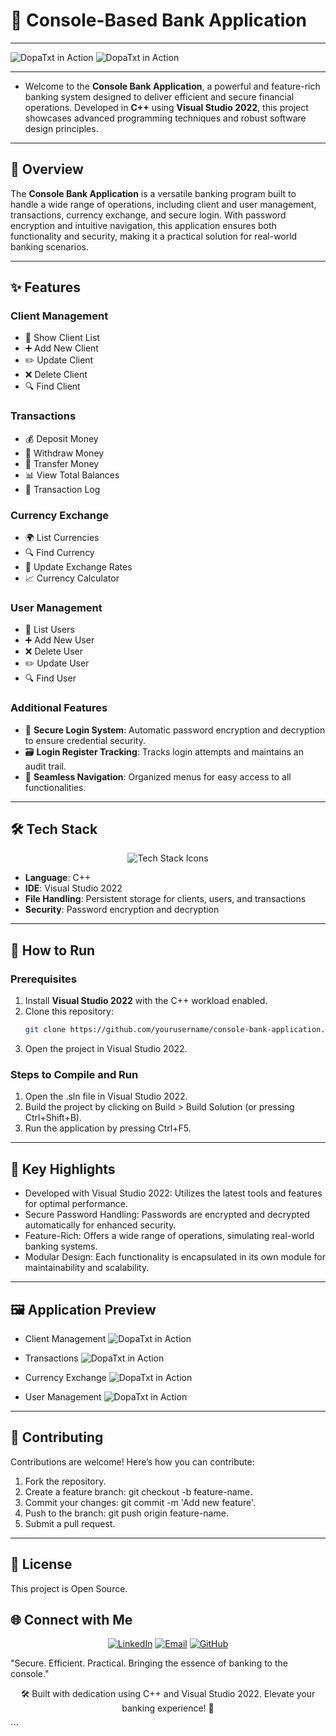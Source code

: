 # 🏦 Console-Based Bank Application

---

![DopaTxt in Action](https://github.com/dopacoding/DOPAtxt/blob/bb06d6e6cb503edb2bbc3b32e425713b2c5f7d0f/dopatxt1.PNG)
![DopaTxt in Action](https://github.com/dopacoding/DOPAtxt/blob/bb06d6e6cb503edb2bbc3b32e425713b2c5f7d0f/dopatxt1.PNG)

---


- Welcome to the **Console Bank Application**, a powerful and feature-rich banking system designed to deliver efficient and secure financial operations. Developed in **C++** using **Visual Studio 2022**, this project showcases advanced programming techniques and robust software design principles.

---

## 📜 Overview

The **Console Bank Application** is a versatile banking program built to handle a wide range of operations, including client and user management, transactions, currency exchange, and secure login. With password encryption and intuitive navigation, this application ensures both functionality and security, making it a practical solution for real-world banking scenarios.

---

## ✨ Features

### **Client Management**
- 👥 Show Client List  
- ➕ Add New Client  
- ✏️ Update Client  
- ❌ Delete Client  
- 🔍 Find Client  

### **Transactions**
- 💰 Deposit Money  
- 🏦 Withdraw Money  
- 🔄 Transfer Money  
- 📊 View Total Balances  
- 📜 Transaction Log  

### **Currency Exchange**
- 🌍 List Currencies  
- 🔍 Find Currency  
- 💱 Update Exchange Rates  
- 📈 Currency Calculator  

### **User Management**
- 👤 List Users  
- ➕ Add New User  
- ❌ Delete User  
- ✏️ Update User  
- 🔍 Find User  

### **Additional Features**
- 🔐 **Secure Login System**: Automatic password encryption and decryption to ensure credential security.  
- 🗃️ **Login Register Tracking**: Tracks login attempts and maintains an audit trail.  
- 🔄 **Seamless Navigation**: Organized menus for easy access to all functionalities.  

---

## 🛠️ Tech Stack

<p align="center">
  <img src="https://skillicons.dev/icons?i=cpp,visualstudio,github&theme=dark" alt="Tech Stack Icons">
</p>

- **Language**: C++  
- **IDE**: Visual Studio 2022  
- **File Handling**: Persistent storage for clients, users, and transactions  
- **Security**: Password encryption and decryption  

---

## 🚀 How to Run

### Prerequisites
1. Install **Visual Studio 2022** with the C++ workload enabled.  
2. Clone this repository:
   ```bash
   git clone https://github.com/yourusername/console-bank-application.git

3. Open the project in Visual Studio 2022.

### Steps to Compile and Run
1. Open the .sln file in Visual Studio 2022.
2. Build the project by clicking on Build > Build Solution (or pressing Ctrl+Shift+B).
3. Run the application by pressing Ctrl+F5.

---

## 🌟 Key Highlights

- Developed with Visual Studio 2022: Utilizes the latest tools and features for optimal performance.
- Secure Password Handling: Passwords are encrypted and decrypted automatically for enhanced security.
- Feature-Rich: Offers a wide range of operations, simulating real-world banking systems.
- Modular Design: Each functionality is encapsulated in its own module for maintainability and scalability.

---

 ## 🖼️ Application Preview

- Client Management
![DopaTxt in Action](https://github.com/dopacoding/DOPAtxt/blob/bb06d6e6cb503edb2bbc3b32e425713b2c5f7d0f/dopatxt1.PNG)

- Transactions
![DopaTxt in Action](https://github.com/dopacoding/DOPAtxt/blob/bb06d6e6cb503edb2bbc3b32e425713b2c5f7d0f/dopatxt1.PNG)

- Currency Exchange
![DopaTxt in Action](https://github.com/dopacoding/DOPAtxt/blob/bb06d6e6cb503edb2bbc3b32e425713b2c5f7d0f/dopatxt1.PNG)

- User Management
![DopaTxt in Action](https://github.com/dopacoding/DOPAtxt/blob/bb06d6e6cb503edb2bbc3b32e425713b2c5f7d0f/dopatxt1.PNG)

---
## 🤝 Contributing
Contributions are welcome! Here’s how you can contribute:

1. Fork the repository.
2. Create a feature branch: git checkout -b feature-name.
3. Commit your changes: git commit -m 'Add new feature'.
4. Push to the branch: git push origin feature-name.
5. Submit a pull request.

---

## 📄 License
This project is Open Source.

## 🌐 Connect with Me
<p align="center"> <a href="https://linkedin.com/in/amer-cherfi-402392174"><img src="https://img.shields.io/badge/LinkedIn-0077B5?style=for-the-badge&logo=linkedin&logoColor=white" alt="LinkedIn"></a> <a href="mailto:dopacoding@gmail.com"><img src="https://img.shields.io/badge/Email-D14836?style=for-the-badge&logo=gmail&logoColor=white" alt="Email"></a> <a href="https://github.com/dopacoding"><img src="https://img.shields.io/badge/GitHub-181717?style=for-the-badge&logo=github&logoColor=white" alt="GitHub"></a> </p>
"Secure. Efficient. Practical. Bringing the essence of banking to the console."

<p align="center"> 🛠️ Built with dedication using C++ and Visual Studio 2022. Elevate your banking experience! 🚀 </p> ```
